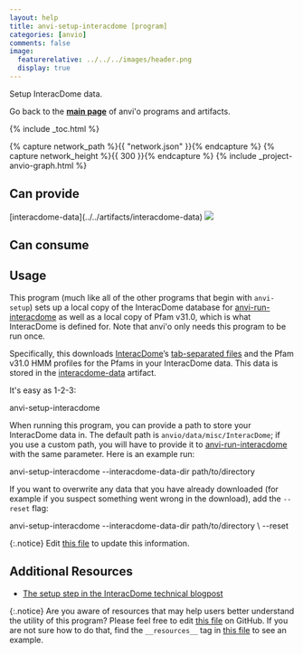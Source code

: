 ```yaml
---
layout: help
title: anvi-setup-interacdome [program]
categories: [anvio]
comments: false
image:
  featurerelative: ../../../images/header.png
  display: true
---
```


Setup InteracDome data.

Go back to the **[main page](../../)** of anvi'o programs and artifacts.


{% include _toc.html %}
<div id="svg" class="subnetwork"></div>
{% capture network_path %}{{ "network.json" }}{% endcapture %}
{% capture network_height %}{{ 300 }}{% endcapture %}
{% include _project-anvio-graph.html %}


## Can provide

<p style="text-align: left" markdown="1"><span class="artifact-p">[interacdome-data](../../artifacts/interacdome-data) <img src="../../images/icons/DATA.png" class="artifact-icon-mini" /></span></p>

## Can consume

<p style="text-align: left" markdown="1"></p>

## Usage



This program (much like all of the other programs that begin with `anvi-setup`) sets up a local copy of the InteracDome database for <span class="artifact-n">[anvi-run-interacdome](/help/7/programs/anvi-run-interacdome)</span> as well as a local copy of Pfam v31.0, which is what InteracDome is defined for. Note that anvi'o only needs this program to be run once.


Specifically, this downloads [InteracDome](https://interacdome.princeton.edu/)’s [tab-separated files](https://interacdome.princeton.edu/#tab-6136-4) and the Pfam v31.0 HMM profiles for the Pfams in your InteracDome data. This data is stored in the <span class="artifact-n">[interacdome-data](/help/7/artifacts/interacdome-data)</span> artifact. 


It's easy as 1-2-3:

<div class="codeblock" markdown="1">
anvi&#45;setup&#45;interacdome
</div>

When running this program, you can provide a path to store your InteracDome data in. The default path is `anvio/data/misc/InteracDome`; if you use a custom path, you will have to provide it to <span class="artifact-n">[anvi-run-interacdome](/help/7/programs/anvi-run-interacdome)</span> with the same parameter. Here is an example run: 


<div class="codeblock" markdown="1">
anvi&#45;setup&#45;interacdome &#45;&#45;interacdome&#45;data&#45;dir path/to/directory 
</div>

If you want to overwrite any data that you have already downloaded (for example if you suspect something went wrong in the download), add the `--reset` flag: 

<div class="codeblock" markdown="1">
anvi&#45;setup&#45;interacdome  &#45;&#45;interacdome&#45;data&#45;dir path/to/directory \ 
                        &#45;&#45;reset
</div>



{:.notice}
Edit [this file](https://github.com/merenlab/anvio/tree/master/anvio/docs/programs/anvi-setup-interacdome.md) to update this information.


## Additional Resources


* [The setup step in the InteracDome technical blogpost](http://merenlab.org/2020/07/22/interacdome/#anvi-setup-interacdome)


{:.notice}
Are you aware of resources that may help users better understand the utility of this program? Please feel free to edit [this file](https://github.com/merenlab/anvio/tree/master/bin/anvi-setup-interacdome) on GitHub. If you are not sure how to do that, find the `__resources__` tag in [this file](https://github.com/merenlab/anvio/blob/master/bin/anvi-interactive) to see an example.
